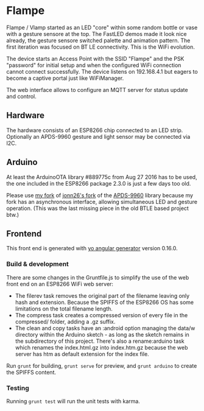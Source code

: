 # Flampe

Flampe / Vlamp started as an LED "core" within some random bottle or vase with a gesture sensore at the top. 
The FastLED demos made it look nice already, the gesture sensore switched palette and animation pattern. 
The first iteration was focused on BT LE connectivity. This is the WiFi evolution.

The device starts an Access Point with the SSID "Flampe" and the PSK "password" for initial setup and when the 
configured WiFi connection cannot connect successfully. The device listens on 192.168.4.1 but eagers to become a 
captive portal just like WiFiManager. 

The web interface allows to configure an MQTT server for status update and control.

## Hardware

The hardware consists of an ESP8266 chip connected to an LED strip. Optionally an APDS-9960 gesture and light sensor may 
be connected via I2C.

## Arduino

At least the ArduinoOTA library #889775c from Aug 27 2016 has to be used, the one included in the ESP8266 package 2.3.0 
is just a few days too old. 

Please use [my fork](https://github.com/timotto/SparkFun_APDS-9960_Sensor_Arduino_Library) of 
[jonn26's fork](https://github.com/jonn26/SparkFun_APDS-9960_Sensor_Arduino_Library) of the 
[APDS-9960](https://github.com/sparkfun/SparkFun_APDS-9960_Sensor_Arduino_Library) library because my fork has an 
asynchronous interface, allowing simultaneous LED and gesture operation. (This was the last missing piece in the old 
BTLE based project btw.)

## Frontend 

This front end is generated with [yo angular generator](https://github.com/yeoman/generator-angular)
version 0.16.0.

### Build & development

There are some changes in the Gruntfile.js to simplify the use of the web front end on an ESP8266 WiFi web server: 
- The filerev task removes the original part of the filename leaving only hash and extension. Because the SPIFFS of 
the ESP8266 OS has some limitations on the total filename length.
- The compress task creates a compressed version of every file in the compressed/ folder, adding a .gz suffix.
- The clean and copy tasks have an :android option managing the data/w directory within the Arduino sketch - as long as 
the sketch remains in the subdirectory of this project. There's also a rename:arduino task which renames the 
index.html.gz into index.htm.gz because the web server has htm as default extension for the index file.

Run `grunt` for building, `grunt serve` for preview, and `grunt arduino` to create the SPIFFS content.

### Testing

Running `grunt test` will run the unit tests with karma.

